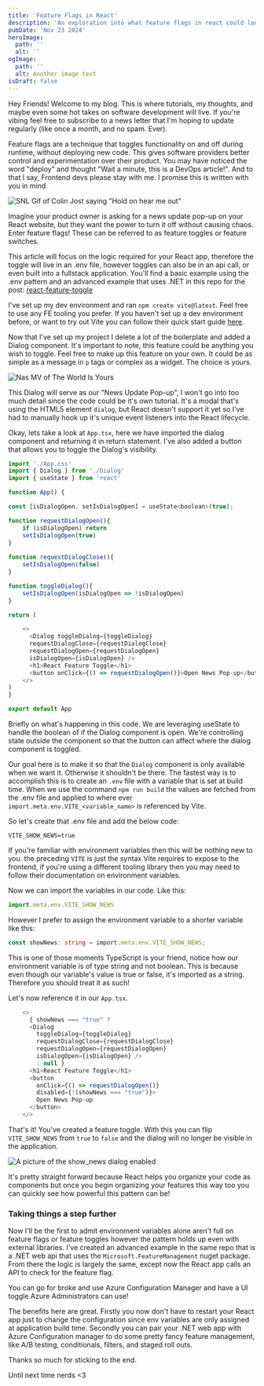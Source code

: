 ```yaml
---
title: 'Feature Flags in React'
description: 'An exploration into what feature flags in react could look like'
pubDate: 'Nov 23 2024'
heroImage:
  path: ''
  alt: ''
ogImage:
  path: ''
  alt: Another image text
isDraft: false
---
```


Hey Friends! Welcome to my blog. This is where tutorials, my thoughts, and maybe even some hot takes on software development will live. If you're vibing feel free to subscribe to a news letter that I'm hoping to update regularly (like once a month, and no spam. Ever).

Feature flags are a technique that toggles functionality on and off during runtime, without deploying new code. This gives software providers better control and experimentation over their product. You may have noticed the word "deploy" and thought "Wait a minute, this is a DevOps article!". And to that I say, Frontend devs please stay with me. I promise this is written with you in mind. 

![SNL Gif of Colin Jost saying "Hold on hear me out"](https://media.giphy.com/media/hI6uBmyjpqQR2tJ3qO/giphy.gif)


Imagine your product owner is asking for a news update pop-up on your React website, but they want the power to turn it off without causing chaos. Enter feature flags! These can be referred to as feature toggles or feature switches.

This article will focus on the logic required for your React app, therefore the toggle will live in an .env file, however toggles can also be in an api call, or even built into a fullstack application. You'll find a basic example using the .env pattern and an advanced example that uses .NET in this repo for the post: [react-feature-toggle](https://github.com/jordattebayo/react-feature-toggle)

I've set up my dev environment and ran `npm create vite@latest`. Feel free to use any FE tooling you prefer. If you haven't set up a dev environment before, or want to try out Vite you can follow their quick start guide [here](https://vitejs.dev/guide/). 

Now that I've set up my project I delete a lot of the boilerplate and added a Dialog component. It's important to note, this feature could be anything you wish to toggle. Feel free to make up this feature on your own. It could be as simple as a message in `p` tags or complex as a widget. The choice is yours.

![Nas MV of The World Is Yours](https://media.giphy.com/media/AB8NHu6NUo15FfbFyu/giphy.gif) 

This Dialog will serve as our "News Update Pop-up", I won't go into too much detail since the code could be it's own tutorial. It's a modal that's using the HTML5 element `dialog`, but React doesn't support it yet so I've had to manually hook up it's unique event listeners into the React lifecycle. 

Okay, lets take a look at `App.tsx`, here we have imported the dialog component and returning it in return statement. I've also added a button that allows you to toggle the Dialog's visibility. 

```javascript
import './App.css'
import { Dialog } from './Dialog'
import { useState } from 'react'

function App() {

const [isDialogOpen, setIsDialogOpen] = useState<boolean>(true);

function requestDialogOpen(){
	if (isDialogOpen) return
	setIsDialogOpen(true)
}
  
function requestDialogClose(){
	setIsDialogOpen(false)
}

function toggleDialog(){
	setIsDialogOpen(isDialogOpen => !isDialogOpen)
}

return (

    <>
      <Dialog toggleDialog={toggleDialog} 
      requestDialogClose={requestDialogClose} 
      requestDialogOpen={requestDialogOpen} 
      isDialogOpen={isDialogOpen} />
      <h1>React Feature Toggle</h1>
      <button onClick={() => requestDialogOpen()}>Open News Pop-up</button>
    </>
)
}

export default App
```

Briefly on what's happening in this code. We are leveraging useState to handle the boolean of if the Dialog component is open. We're controlling state outside the component so that the button can affect where the dialog component is toggled.

Our goal here is to make it so that the `Dialog` component is only available when we want it. Otherwise it shouldn't be there. The fastest way is to accomplish this is to create an `.env` file with a variable that is set at build time. When we use the command `npm run build` the values are fetched from the .env file and applied to where ever `import.meta.env.VITE_<variable_name>` is referenced by Vite.

So let's create that .env file and add the below code:

```plaintext
VITE_SHOW_NEWS=true
```

If you're familiar with environment variables then this will be nothing new to you. the preceding `VITE` is just the syntax Vite requires to expose to the frontend, if you're using a different tooling library then you may need to follow their documentation on environment variables. 

Now we can import the variables in our code. Like this:
```javascript
import.meta.env.VITE_SHOW_NEWS
```

However I prefer to assign the environment variable to a shorter variable like this:
```typescript
const showNews: string = import.meta.env.VITE_SHOW_NEWS;
```

This is one of those moments TypeScript is your friend, notice how our environment variable is of type string and not boolean. This is because even though our variable's value is true or false, it's imported as a string. Therefore you should treat it as such! 

Let's now reference it in our `App.tsx`.

```javascript
    <>
      { showNews === "true" ? 
      <Dialog 
        toggleDialog={toggleDialog} 
        requestDialogClose={requestDialogClose} 
        requestDialogOpen={requestDialogOpen} 
        isDialogOpen={isDialogOpen} /> 
        : null }
      <h1>React Feature Toggle</h1>
      <button 
        onClick={() => requestDialogOpen()} 
        disabled={!(showNews === "true")}>
        Open News Pop-up
      </button>
    </>
```

That's it! You've created a feature toggle. With this you can flip `VITE_SHOW_NEWS` from `true` to `false` and the dialog will no longer be visible in the application.

![A picture of the show_news dialog enabled](/posts/react-feature-toggle/news_flash.gif)

It's pretty straight forward because React helps you organize your code as components but once you begin organizing your features this way too you can quickly see how powerful this pattern can be! 

### Taking things a step further

Now I'll be the first to admit environment variables alone aren't full on feature flags or feature toggles however the pattern holds up even with external libraries. I've created an advanced example in the same repo that is a .NET web api that uses the `Microsoft.FeatureManagement` nuget package. From there the logic is largely the same, except now the React app calls an API to check for the feature flag.

You can go for broke and use Azure Configuration Manager and have a UI toggle Azure Administrators can use! 

The benefits here are great. Firstly you now don't have to restart your React app just to change the configuration since env variables are only assigned at application build time. Secondly you can pair your .NET web app with Azure Configuration manager to do some pretty fancy feature management, like A/B testing, conditionals, filters, and staged roll outs.

Thanks so much for sticking to the end. 

Until next time nerds <3